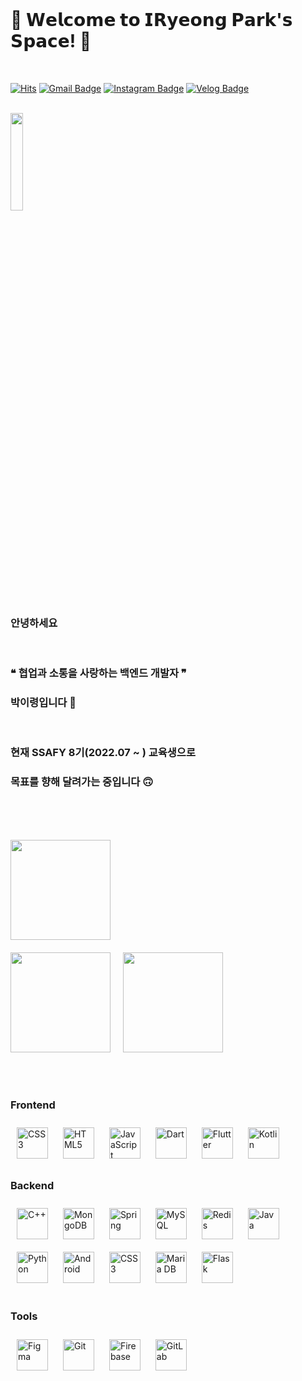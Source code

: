 <br>

# 🌼 𝗪𝗲𝗹𝗰𝗼𝗺𝗲 𝘁𝗼 𝗜𝗥𝘆𝗲𝗼𝗻𝗴 𝗣𝗮𝗿𝗸'𝘀 𝗦𝗽𝗮𝗰𝗲!  🌼

<br>

<div align = "left">
  
[![Hits](https://hits.seeyoufarm.com/api/count/incr/badge.svg?url=https%3A%2F%2Fgithub.com%2FIRyeong&count_bg=%23EF8CDE&title_bg=%23747272&icon=&icon_color=%23E7E7E7&title=visitors&edge_flat=false)](https://hits.seeyoufarm.com)
[![Gmail Badge](https://img.shields.io/badge/Gmail-D14836?style=flat&logo=Gmail&logoColor=white)](mailto:dasliebeich7@gmail.com) 
[![Instagram Badge](https://img.shields.io/badge/Instagram-d8758a?style=flat&logo=Instagram&logoColor=white)](https://www.instagram.com/dlfud_s2) 
[![Velog Badge](https://img.shields.io/badge/Tech%20Blog-6fc80e?style=flat&logoColor=white)](https://velog.io/@1ong1ong)
  
</div>

<div align="left">



<br>

<div>

<img src="https://media.tenor.com/WX8OXgN5VpMAAAAi/waving-wave-hello.gif" style="width: 20%" >
  
<br>
  
###  안녕하세요 
  
</div>

<br>

### ❝ 협업과 소통을 사랑하는 백엔드 개발자 ❞ 

### 박이령입니다 🥰
 
<br>
 
### 현재 SSAFY 8기(2022.07 ~ ) 교육생으로 
### 목표를 향해 달려가는 중입니다 🙃

<br><br><br>


<div align="left">
<img height="160" src="http://mazassumnida.wtf/api/v2/generate_badge?boj=dasliebeich7"/>
&nbsp;&nbsp;&nbsp; <br> <br>
<img height="160"  src="https://github-readme-stats.vercel.app/api?username=IRyeong&show_icons=true&theme=tokyonight" />
&nbsp;&nbsp;&nbsp;
<img height="160" src="https://github-readme-stats.vercel.app/api/top-langs/?username=IRyeong&layout=compact&theme=tokyonight"/>
</div>

<br><br>


### Frontend  
<div align="left">  
<a href="https://www.w3schools.com/css/" target="_blank"><img style="margin: 10px" src="https://profilinator.rishav.dev/skills-assets/css3-original-wordmark.svg" alt="CSS3" height="50" /></a>  
<a href="https://en.wikipedia.org/wiki/HTML5" target="_blank"><img style="margin: 10px" src="https://profilinator.rishav.dev/skills-assets/html5-original-wordmark.svg" alt="HTML5" height="50" /></a>  
<a href="https://www.javascript.com/" target="_blank"><img style="margin: 10px" src="https://profilinator.rishav.dev/skills-assets/javascript-original.svg" alt="JavaScript" height="50" /></a>  
<a href="https://dart.dev/" target="_blank"><img style="margin: 10px" src="https://profilinator.rishav.dev/skills-assets/dartlang-icon.svg" alt="Dart" height="50" /></a>  
<a href="https://flutter.dev/" target="_blank"><img style="margin: 10px" src="https://profilinator.rishav.dev/skills-assets/flutterio-icon.svg" alt="Flutter" height="50" /></a>  
<a href="https://kotlinlang.org/" target="_blank"><img style="margin: 10px" src="https://profilinator.rishav.dev/skills-assets/kotlinlang-icon.svg" alt="Kotlin" height="50" /></a>  
</div>



### Backend  
<div align="left">  
<a href="https://www.cplusplus.com/" target="_blank"><img style="margin: 10px" src="https://profilinator.rishav.dev/skills-assets/cplusplus-original.svg" alt="C++" height="50" /></a>  
<a href="https://www.mongodb.com/" target="_blank"><img style="margin: 10px" src="https://profilinator.rishav.dev/skills-assets/mongodb-original-wordmark.svg" alt="MongoDB" height="50" /></a>  
<a href="https://docs.spring.io/spring-framework/docs/3.0.x/reference/expressions.html#:~:text=The%20Spring%20Expression%20Language%20(SpEL,and%20basic%20string%20templating%20functionality." target="_blank"><img style="margin: 10px" src="https://profilinator.rishav.dev/skills-assets/springio-icon.svg" alt="Spring" height="50" /></a>  
<a href="https://www.mysql.com/" target="_blank"><img style="margin: 10px" src="https://profilinator.rishav.dev/skills-assets/mysql-original-wordmark.svg" alt="MySQL" height="50" /></a>  
<a href="https://redis.io/" target="_blank"><img style="margin: 10px" src="https://profilinator.rishav.dev/skills-assets/redis-original-wordmark.svg" alt="Redis" height="50" /></a>  
<a href="https://www.java.com/" target="_blank"><img style="margin: 10px" src="https://profilinator.rishav.dev/skills-assets/java-original-wordmark.svg" alt="Java" height="50" /></a>  
<a href="https://www.python.org/" target="_blank"><img style="margin: 10px" src="https://profilinator.rishav.dev/skills-assets/python-original.svg" alt="Python" height="50" /></a>  
<a href="https://www.android.com/intl/en_in/" target="_blank"><img style="margin: 10px" src="https://profilinator.rishav.dev/skills-assets/android-original-wordmark.svg" alt="Android" height="50" /></a>  
<a href="https://www.w3schools.com/css/" target="_blank"><img style="margin: 10px" src="https://profilinator.rishav.dev/skills-assets/css3-original-wordmark.svg" alt="CSS3" height="50" /></a>  
<a href="https://mariadb.org/" target="_blank"><img style="margin: 10px" src="https://profilinator.rishav.dev/skills-assets/mariadb.png" alt="Maria DB" height="50" /></a>  
<a href="https://flask.palletsprojects.com/" target="_blank"><img style="margin: 10px 10px 20px 10px" src="https://profilinator.rishav.dev/skills-assets/flask.png" alt="Flask" height="50" /></a>  
</div>



### Tools  
<div align="left">  
<a href="https://www.figma.com/" target="_blank"><img style="margin: 10px" src="https://profilinator.rishav.dev/skills-assets/figma-icon.svg" alt="Figma" height="50" /></a>  
<a href="https://github.com/" target="_blank"><img style="margin: 10px" src="https://profilinator.rishav.dev/skills-assets/git-scm-icon.svg" alt="Git" height="50" /></a>  
<a href="https://firebase.google.com/" target="_blank"><img style="margin: 10px" src="https://profilinator.rishav.dev/skills-assets/firebase.png" alt="Firebase" height="50" /></a>  
<a href="https://about.gitlab.com/" target="_blank"><img style="margin: 10px" src="https://profilinator.rishav.dev/skills-assets/gitlab.svg" alt="GitLab" height="50" /></a>  
</div>

<br/>  

